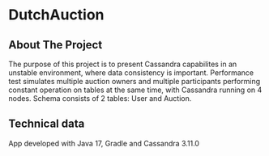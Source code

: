 # DutchAuction

## About The Project
The purpose of this project is to present Cassandra capabilites in an unstable environment, where data consistency is important.
Performance test simulates multiple auction owners and multiple participants performing constant operation on tables at the same time,
with Cassandra running on 4 nodes.
Schema consists of 2 tables: User and Auction.

## Technical data
App developed with Java 17, Gradle and Cassandra 3.11.0
